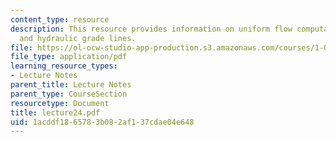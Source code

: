 ```yaml
---
content_type: resource
description: This resource provides information on uniform flow computation, and energy
  and hydraulic grade lines.
file: https://ol-ocw-studio-app-production.s3.amazonaws.com/courses/1-060-engineering-mechanics-ii-spring-2006/1acddf1865783b082af137cdae04e648_lecture24.pdf
file_type: application/pdf
learning_resource_types:
- Lecture Notes
parent_title: Lecture Notes
parent_type: CourseSection
resourcetype: Document
title: lecture24.pdf
uid: 1acddf18-6578-3b08-2af1-37cdae04e648
---
```

